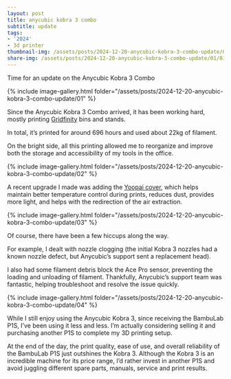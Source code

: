 ```yaml
---
layout: post
title: anycubic kobra 3 combo
subtitle: update
tags:
- '2024'
- 3d printer
thumbnail-img: /assets/posts/2024-12-20-anycubic-kobra-3-combo-update/01/01.jpg
share-img: /assets/posts/2024-12-20-anycubic-kobra-3-combo-update/01/01.jpg
---
```


Time for an update on the Anycubic Kobra 3 Combo

{% include image-gallery.html folder="/assets/posts/2024-12-20-anycubic-kobra-3-combo-update/01" %}

Since the Anycubic Kobra 3 Combo arrived, it has been working hard, mostly printing [Gridfinity](https://gridfinity.xyz/) bins and stands. 

In total, it’s printed for around 696 hours and used about 22kg of filament. 

On the bright side, all this printing allowed me to reorganize and improve both the storage and accessibility of my tools in the office.

{% include image-gallery.html folder="/assets/posts/2024-12-20-anycubic-kobra-3-combo-update/02" %}

A recent upgrade I made was adding the [Yoopai cover](https://www.amazon.es/-/pt/dp/B0CKNZ27ZR), which helps maintain better temperature control during prints, reduces dust, provides more light, and helps with the redirection of the air extraction.

{% include image-gallery.html folder="/assets/posts/2024-12-20-anycubic-kobra-3-combo-update/03" %}

Of course, there have been a few hiccups along the way. 

For example, I dealt with nozzle clogging (the initial Kobra 3 nozzles had a known nozzle defect, but Anycubic’s support sent a replacement head). 

I also had some filament debris block the Ace Pro sensor, preventing the loading and unloading of filament. Thankfully, Anycubic’s support team was fantastic, helping troubleshoot and resolve the issue quickly.

{% include image-gallery.html folder="/assets/posts/2024-12-20-anycubic-kobra-3-combo-update/04" %}

While I still enjoy using the Anycubic Kobra 3, since receiving the BambuLab P1S, I’ve been using it less and less. I’m actually considering selling it and purchasing another P1S to complete my 3D printing setup. 

At the end of the day, the print quality, ease of use, and overall reliability of the BambuLab P1S just outshines the Kobra 3. Although the Kobra 3 is an incredible machine for its price range, I’d rather invest in another P1S and avoid juggling different spare parts, manuals, service and print results.
